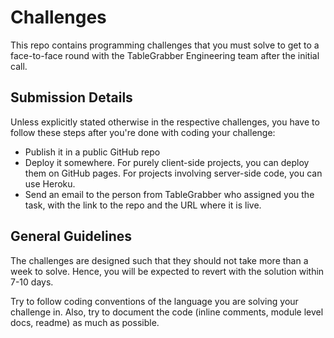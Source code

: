 # Challenges

This repo contains programming challenges that you must solve to
get to a face-to-face round with the TableGrabber Engineering team after
the initial call.

## Submission Details

Unless explicitly stated otherwise in the respective challenges, you have
to follow these steps after you're done with coding your challenge:

- Publish it in a public GitHub repo
- Deploy it somewhere. For purely client-side projects, you can
deploy them on GitHub pages. For projects involving server-side code, you
can use Heroku.
- Send an email to the person from TableGrabber who assigned you the task,
with the link to the repo and the URL where it is live.

## General Guidelines

The challenges are designed such that they should not take more than a week to
solve. Hence, you will be expected to revert with the solution within 7-10
days.

Try to follow coding conventions of the language you are solving your challenge
in. Also, try to document the code (inline comments, module level docs, readme)
as much as possible.
